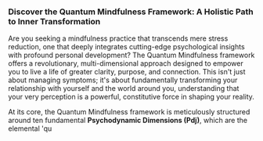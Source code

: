 ### Discover the Quantum Mindfulness Framework: A Holistic Path to Inner Transformation

Are you seeking a mindfulness practice that transcends mere stress reduction, one that deeply integrates cutting-edge psychological insights with profound personal development? The Quantum Mindfulness framework offers a revolutionary, multi-dimensional approach designed to empower you to live a life of greater clarity, purpose, and connection. This isn't just about managing symptoms; it's about fundamentally transforming your relationship with yourself and the world around you, understanding that your very perception is a powerful, constitutive force in shaping your reality.

At its core, the Quantum Mindfulness framework is meticulously structured around ten fundamental **Psychodynamic Dimensions (Pdj)**, which are the elemental 'qu